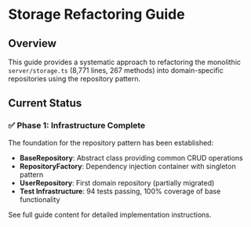 # Storage Refactoring Guide

## Overview

This guide provides a systematic approach to refactoring the monolithic `server/storage.ts` (8,771 lines, 267 methods) into domain-specific repositories using the repository pattern.

## Current Status

### ✅ Phase 1: Infrastructure Complete

The foundation for the repository pattern has been established:

- **BaseRepository**: Abstract class providing common CRUD operations
- **RepositoryFactory**: Dependency injection container with singleton pattern
- **UserRepository**: First domain repository (partially migrated)
- **Test Infrastructure**: 94 tests passing, 100% coverage of base functionality

See full guide content for detailed implementation instructions.
